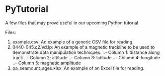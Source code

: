 # PyTutorial
A few files that may prove useful in our upcoming Python tutorial

Files:
  1) example.csv: An example of a generic CSV file for reading.
  2) 0440-045.c2.Vd.lp: An example of a magnetic trackline to be used to demonstrate data manipulation techniques.
..-    Column 1: distance along track
..-    Column 2: altitude
..-    Column 3: latitude
..-    Column 4: longitude
..-    Column 5: magnetic amplitude
  3) pa_seamount_ages.xlsx: An example of an Excel file for reading.
